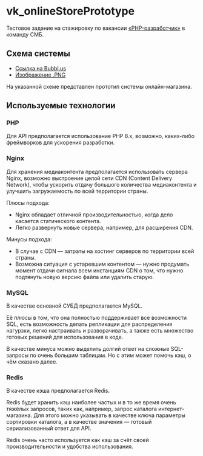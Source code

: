 # vk_onlineStorePrototype

Тестовое задание на стажировку по вакансии [«PHP-разработчик»](https://internship.vk.company/vacancy/842) в команду СМБ.

## Схема системы

* [Ссылка на Bubbl.us](http://go.bubbl.us/e23433/3fda?/Тестовое-задание-в-VK-СМБ)
* [Изображение .PNG](https://github.com/Encritary/vk_onlineStorePrototype/blob/main/schema/schema.png)

На указанной схеме представлен прототип системы онлайн-магазина.

## Используемые технологии

### PHP

Для API предполагается использование PHP 8.x, возможно, каких-либо фреймворков для ускорения разработки.

### Nginx

Для хранения медиаконтента предполагается использовать сервера Nginx, возможно выстроение целой сети CDN 
(Content Delivery Network), чтобы ускорить отдачу большого количества медиаконтента и улучшить загружаемость по всей 
территории страны.

Плюсы подхода:
+ Nginx обладает отличной производительностью, когда дело касается статического контента.
+ Легко развернуть новые сервера, например, для расширения CDN.

Минусы подхода:
+ В случае с CDN — затраты на хостинг серверов по территории всей страны.
+ Возможна ситуация с устаревшим контентом — нужно продумать момент отдачи сигнала всем инстанциям CDN о том, что нужно 
подтянуть новую версию файла или удалить старую.

### MySQL

В качестве основной СУБД предполагается MySQL.

Её плюсы в том, что она полностью поддерживает все возможности SQL, есть возможность делать репликации для распределения 
нагурзки, легко настраивать и разворачивать, а также есть множество готовых решений для использования в коде.

В качестве минуса можно выделить долгий ответ на сложные SQL-запросы по очень большим таблицам. Но с этим может помочь 
кэш, о чём сказано далее.

### Redis

В качестве кэша предполагается Redis.

Redis будет хранить кэш наиболее частых и в то же время очень тяжёлых запросов, таких как, например, запрос каталога 
интернет-магазина. Для этого можно указывать в качестве ключа параметры сортировки каталога, а в качестве значения — 
готовый сериализованный ответ для API.

Redis очень часто используется как кэш за счёт своей производительности и удобства использования.